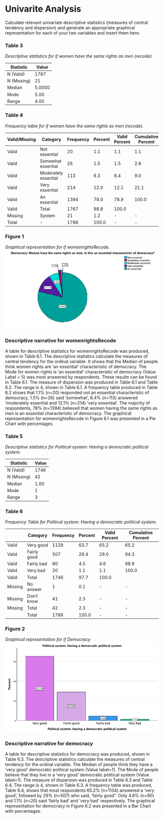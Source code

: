 # Univarite Analysis

Calculate relevant univariate descriptive statistics (measures of central tendency and dispersion) and generate an appropriate graphical representation for each of your two variables and insert them here.

### Table 3
*Descriptive statistics for if women have the same rights as men (recode).*

| Statistic  | Value  |
|------------|--------|
| N (Valid)  | 1767   |
| N (Missing)| 21     |
| Median     | 5.0000 |
| Mode       | 5.00   |
| Range      | 4.00   |

### Table 4
*Frequency table for if women have the same rights as men (recode).*

|Valid/Missing  | Category               | Frequency | Percent | Valid Percent | Cumulative Percent |
|--|------------------------|-----------|---------|---------------|--------------------|
|Valid |Not essential          | 20        | 1.1     | 1.1           | 1.1                |
| Valid|Somewhat essential     | 26        | 1.5     | 1.5           | 2.6                |
| Valid|Moderately essential   | 113       | 6.3     | 6.4           | 9.0                |
|Valid |Very essential         | 214       | 12.0    | 12.1          | 21.1               |
|Valid |An essential           | 1394      | 78.0    | 78.9          | 100.0              |
|Valid |Total                  | 1767      | 98.8    | 100.0         |                    |
|Missing |System                 | 21        | 1.2     |         -      |         -           |
|Total |     -             | 1788      | 100.0   |        -       |       -             |

### Figure 1
*Graphical representation for if womenrightsRecode.*
![alt text](Figure1.png "Figure1")

### Descriptive narrative for womenrightsRecode
A table for descriptive statistics for womenrightsRecode was produced, shown in Table 6.1. The descriptive statistics calculate the measures of central tendency for the ordinal variable. It shows that the Median of people think women rights are ‘an essential’ characteristic of democracy. The Mode for women rights is ‘an essential’ characteristic of democracy (Value Label = 5) was most answered by respondents. These results can be found in Table 6.1.
The measure of dispersion was produced in Table 6.1 and Table 6.2. The range is 4, shown in Table 6.1. A frequency table produced in Table 6.2 shows that 1.1% (n=20) responded not an essential characteristic of democracy, 1.5% (n=26) said ‘somewhat’, 6.4% (n=113) answered ‘moderately essential and 12.1% (n=214) ‘very essential’. The majority of respondents, 78% (n=1394) believed that women having the same rights as men is an essential characteristic of democracy. 
The graphical representation for womenrightsRecode in Figure 6.1 was presented in a Pie Chart with percentages. 


### Table 5
*Descriptive statistics for Political system: Having a democratic political system.*

| Statistic  | Value  |
|------------|--------|
| N (Valid)  | 1746   |
| N (Missing)| 42     |
| Median     | 1.00   |
| Mode       | 1      |
| Range      | 3      |

### Table 6
*Frequency Table for Political system: Having a democratic political system.*

| | Category       | Frequency | Percent | Valid Percent | Cumulative Percent |
|--|----------------|-----------|---------|---------------|--------------------|
| Valid| Very good      | 1139      | 63.7    | 65.2          | 65.2               |
| Valid| Fairly good    | 507       | 28.4    | 29.0          | 94.3               |
| Valid| Fairly bad     | 80        | 4.5     | 4.6           | 98.9               |
| Valid| Very bad       | 20        | 1.1     | 1.1           | 100.0              |
| Valid| Total          | 1746      | 97.7    | 100.0         |                    |
| Missing  | No answer      | 1         | 0.1     |          -     |       -             |
| Missing  | Don’t know     | 41        | 2.3     |        -       |     -               |
| Missing  | Total          | 42        | 2.3     |       -       |            -        |
| | Total          | 1788      | 100.0   |     -          |                -    |

### Figure 2
*Graphical representation for if Democracy*
![alt text](Figure2.png "Figure2")

### Descriptive narrative for democracy

A table for descriptive statistics for democracy was produced, shown in Table 6.3. The descriptive statistics calculate the measures of central tendency for the ordinal variable. The Median of people think they have a ‘very good’ democratic political system (Value label=1). The Mode of people believe that they live in a ‘very good’ democratic political system (Value label=1). 
The measure of dispersion was produced in Table 6.3 and Table 6.4. The range is 4, shown in Table 6.3. A frequency table was produced, Table 6.4, shows that most respondents 65.2% (n=1134) answered a ‘very good’, followed by 29% (n=507) who said, ‘fairly good”. Only 4.6% (n=80) and 1.1% (n=20) said ‘fairly bad’ and ‘very bad’ respectively.
The graphical representation for democracy in Figure 6.2 was presented in a Bar Chart with percentages. 
